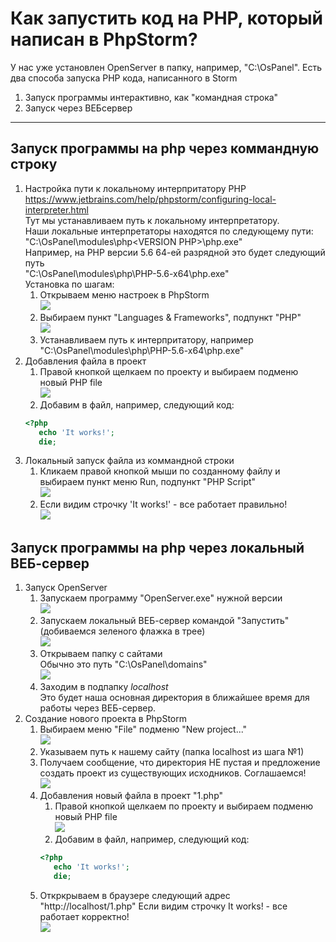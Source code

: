 # Как запустить код на PHP, который написан в PhpStorm?

У нас уже установлен OpenServer в папку, например, "C:\OsPanel".
Есть два способа запуска PHP кода, написанного в Storm
1) Запуск программы интерактивно, как "командная строка"
1) Запуск через ВЕБсервер

-----

## Запуск программы на php через коммандную строку
1) Настройка пути к локальному интерпритатору PHP  
https://www.jetbrains.com/help/phpstorm/configuring-local-interpreter.html  
Тут мы устанавливаем путь к локальному интерпретатору.  
Наши локальные интерпретаторы находятся по следующему пути:  
"C:\OsPanel\modules\php\<VERSION PHP>\php.exe"  
Например, на PHP версии 5.6 64-ей разрядной это будет следующий путь  
"C:\OsPanel\modules\php\PHP-5.6-x64\php.exe"  
Установка по шагам:  
    1) Открываем меню настроек в PhpStorm  
    ![](./1_1_menu.jpg?raw=true)
    1) Выбираем пункт "Languages & Frameworks", подпункт "PHP"  
    ![](./1_2_cli_interpreter.jpg?raw=true)
    1) Устанавливаем путь к интерпритатору, например "C:\OsPanel\modules\php\PHP-5.6-x64\php.exe"
1) Добавления файла в проект
    1) Правой кнопкой щелкаем по проекту и выбираем подменю новый PHP file  
    ![](./2_1_add_file.jpg?raw=true)
    1) Добавим в файл, например, следующий код:  
    ```php
    <?php
       echo 'It works!';
       die;
    ```
1) Локальный запуск файла из коммандной строки
    1) Кликаем правой кнопкой мыши по созданному файлу и выбираем пункт меню Run, подпункт "PHP Script"  
    ![](./3_1_run_menu.jpg?raw=true)
    1) Если видим строчку 'It works!' - все работает правильно!  
    ![](./3_2_run_result.jpg?raw=true)


## Запуск программы на php через локальный ВЕБ-сервер
1) Запуск OpenServer
    1) Запускаем программу "OpenServer.exe" нужной версии  
    ![](./s1_1_run_openserver.jpg?raw=true)
    1) Запускаем локальный ВЕБ-сервер командой "Запустить" (добиваемся зеленого флажка в трее)    
    ![](./s1_2_run_openserver.jpg?raw=true)
    1) Открываем папку с сайтами  
    Обычно это путь "C:\OsPanel\domains"  
    ![](./s1_3_sites_folder.jpg?raw=true)
    1) Заходим в подпапку *localhost*  
    Это будет наша основная директория в ближайшее время для работы через ВЕБ-сервер.
1) Создание нового проекта в PhpStorm
    1) Выбираем меню "File" подменю "New project..."  
    ![](./s2_1_new_project.jpg?raw=true)
    1) Указываем путь к нашему сайту (папка localhost из шага №1)
    1) Получаем сообщение, что директория НЕ пустая и предложение создать проект из существующих исходников. Соглашаемся!  
    ![](./s2_2_non_empty_folder.jpg?raw=true)
    1) Добавления новый файла в проект "1.php"
        1) Правой кнопкой щелкаем по проекту и выбираем подменю новый PHP file  
        ![](./2_1_add_file.jpg?raw=true)
        1) Добавим в файл, например, следующий код:  
        ```php
        <?php
           echo 'It works!';
           die;
        ```
    1) Откркрываем в браузере следующий адрес "http://localhost/1.php"
    Если видим строчку It works! - все работает корректно!  
    ![](./s2_5_it_works_apache.jpg?raw=true)
